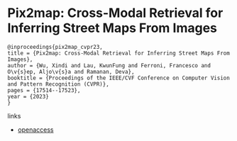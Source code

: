 # Pix2map: Cross-Modal Retrieval for Inferring Street Maps From Images

```
@inproceedings{pix2map_cvpr23,
title = {Pix2map: Cross-Modal Retrieval for Inferring Street Maps From Images},
author = {Wu, Xindi and Lau, KwunFung and Ferroni, Francesco and O\v{s}ep, Aljo\v{s}a and Ramanan, Deva},
booktitle = {Proceedings of the IEEE/CVF Conference on Computer Vision and Pattern Recognition (CVPR)},
pages = {17514--17523},
year = {2023}
}
```

links
- [openaccess](http://openaccess.thecvf.com//content/CVPR2023/html/Wu_Pix2map_Cross-Modal_Retrieval_for_Inferring_Street_Maps_From_Images_CVPR_2023_paper.html)
